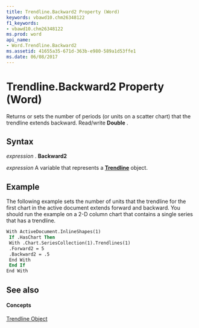 ```yaml
---
title: Trendline.Backward2 Property (Word)
keywords: vbawd10.chm26348122
f1_keywords:
- vbawd10.chm26348122
ms.prod: word
api_name:
- Word.Trendline.Backward2
ms.assetid: 41655a35-671d-363b-e980-589a1d53ffe1
ms.date: 06/08/2017
---
```



# Trendline.Backward2 Property (Word)

Returns or sets the number of periods (or units on a scatter chart) that the trendline extends backward. Read/write  **Double** .


## Syntax

 _expression_ . **Backward2**

 _expression_ A variable that represents a **[Trendline](Word.Trendline.md)** object.


## Example

The following example sets the number of units that the trendline for the first chart in the active document extends forward and backward. You should run the example on a 2-D column chart that contains a single series that has a trendline.


```vb
With ActiveDocument.InlineShapes(1) 
 If .HasChart Then 
 With .Chart.SeriesCollection(1).Trendlines(1) 
 .Forward2 = 5 
 .Backward2 = .5 
 End With 
 End If 
End With
```


## See also


#### Concepts


[Trendline Object](Word.Trendline.md)

